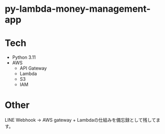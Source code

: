 # py-lambda-money-management-app

# Tech

- Python 3.11
- AWS
  - API Gateway
  - Lambda
  - S3
  - IAM

# Other

LINE Webhook → AWS gateway + Lambdaの仕組みを備忘録として残してます。
